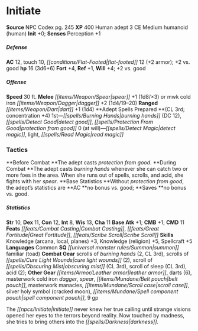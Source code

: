 ﻿---
cssclass: [monsters]
title1: Initiate
title2: Initiate
CR: 1
sources:
- name: NPC Codex
  page: 245
  link: http://paizo.com/products/btpy8v3a?Pathfinder-Roleplaying-Game-NPC-Codex
XP: 400
race: Human
classes:
- adept 3
alignment: CE
size: Medium
type: humanoid
subtypes:
- human
initiative:
  bonus: 0
AC:
  AC: 12
  touch: 10
  flat_footed: 12
  other: +2 vs. good
  components:
    armor: 2
HP:
  HP: 16
  long: 3d6+6
saves:
  fort: 4
  ref: 1
  will: 4
  other: +2 vs. good
speeds:
  base: 30
attacks:
  melee:
  - - text: spear +1 (1d8/×3)
      entries:
      - - damage: 1d8
          crit_multiplier: 3
      attack: spear
      bonus:
      - 1
  - - text: mwk cold iron dagger +2 (1d4/19-20)
      entries:
      - - damage: 1d4
          crit_range: 19-20
      attack: mwk cold iron dagger
      bonus:
      - 2
  ranged:
  - - text: dart +1 (1d4)
      entries:
      - - damage: 1d4
      attack: dart
      bonus:
      - 1
spells:
  entries:
  - name: burning hands
    source: Adept
    level: 1
    DC: 12
  - name: detect good
    source: Adept
    level: 1
  - name: protection from good
    source: Adept
    level: 1
  - name: detect magic
    source: Adept
    level: 0
  - name: light
    source: Adept
    level: 0
  - name: read magic
    source: Adept
    level: 0
  sources:
  - name: Adept
    type: prepared
    CL: 3
    concentration: 4
    slots:
      0: at-will
tactics:
  Before Combat: The adept casts protection from good.
  During Combat: The adept casts burning hands whenever she can catch two or more
    foes in the area. When she runs out of spells, scrolls, and acid, she fights with
    her spear.
  Base Statistics: Without protection from good, the adept's statistics are AC no
    bonus vs. good; Saves no bonus vs. good.
ability_scores:
  STR: 10
  DEX: 11
  CON: 12
  INT: 8
  WIS: 13
  CHA: 11
BAB: 1
CMB: 1
CMD: 11
feats:
- name: Combat Casting
- name: Great Fortitude
- name: Scribe Scroll
skills:
  Knowledge (arcana): 3
  Knowledge (local): 3
  Knowledge (planes): 3
  Knowledge (religion): 5
  Spellcraft: 5
  Perception: 1
languages:
- Common
special_qualities:
- summon familiar (toad)
gear:
  combat:
  - scrolls of burning hands (2, CL 3rd)
  - scrolls of cure light wounds (2)
  - scroll of obscuring mist (CL 3rd)
  - scroll of sleep (CL 3rd)
  - acid (2)
  other:
  - leather armor
  - darts (6)
  - masterwork cold iron dagger
  - spear
  - belt pouch
  - masterwork manacles
  - scroll case
  - silver holy symbol (cracked moon)
  - spell component pouch
  - 9 gp
desc_long: The initiate never knew her true calling until strange visions opened her
  eyes to the terrors beyond reality. Now touched by madness, she tries to bring others
  into the darkness.

---

# Initiate

**Source** NPC Codex pg. 245
**XP** 400
Human adept 3
CE Medium humanoid (human)
**Init** +0; **Senses** Perception +1

##### Defense

**AC** 12, touch 10, _[[conditions/Flat-Footed|flat-footed]]_ 12 (+2 armor); +2 vs. good
**hp** 16 (3d6+6)
**Fort** +4, **Ref** +1, **Will** +4; +2 vs. good

##### Offense
**Speed** 30 ft.
**Melee** _[[items/Weapon/Spear|spear]]_ +1 (1d8/×3) or mwk cold iron _[[items/Weapon/Dagger|dagger]]_ +2 (1d4/19–20)
**Ranged** _[[items/Weapon/Dart|dart]]_ +1 (1d4)
**Adept Spells Prepared **(CL 3rd; concentration +4)
1st—_[[spells/Burning Hands|burning hands]]_ (DC 12), _[[spells/Detect Good|detect good]]_, _[[spells/Protection From Good|protection from good]]_
0 (at will)—_[[spells/Detect Magic|detect magic]]_, light, _[[spells/Read Magic|read magic]]_

### Tactics

**Before Combat **The adept casts _protection from good_.
**During Combat **The adept casts _burning hands_ whenever she can catch two or more foes in the area. When she runs out of spells, scrolls, and acid, she fights with her _spear_.
**Base Statistics **Without _protection from good_, the adept’s statistics are **AC **no bonus vs. good; **Saves **no bonus vs. good.

##### Statistics
**Str** 10, **Dex** 11, **Con** 12, **Int** 8, **Wis** 13, **Cha** 11
**Base Atk** +1; **CMB** +1; **CMD** 11
**Feats** _[[feats/Combat Casting|Combat Casting]]_, _[[feats/Great Fortitude|Great Fortitude]]_, _[[feats/Scribe Scroll|Scribe Scroll]]_
**Skills** Knowledge (arcana, local, planes) +3, Knowledge (religion) +5, Spellcraft +5
**Languages** Common
**SQ** _[[universal monster rules/Summon|summon]]_ familiar (toad)
**Combat Gear** scrolls of _burning hands_ (2, CL 3rd), scrolls of _[[spells/Cure Light Wounds|cure light wounds]]_ (2), scroll of _[[spells/Obscuring Mist|obscuring mist]]_ (CL 3rd), scroll of sleep (CL 3rd), acid (2); **Other Gear** _[[items/Armor/Leather armor|leather armor]]_, darts (6), masterwork cold iron _dagger_, _spear_, _[[items/Mundane/Belt pouch|belt pouch]]_, masterwork manacles, _[[items/Mundane/Scroll case|scroll case]]_, silver holy symbol (cracked moon), _[[items/Mundane/Spell component pouch|spell component pouch]]_, 9 gp

The _[[npcs/Initiate|initiate]]_ never knew her true calling until strange visions opened her eyes to the terrors beyond reality. Now touched by madness, she tries to bring others into the _[[spells/Darkness|darkness]]_.